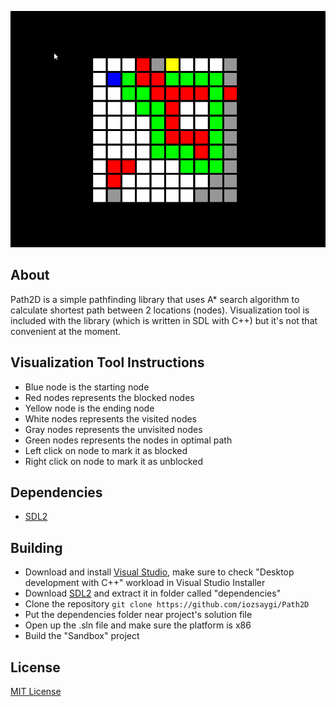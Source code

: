 <p align="center">
  <a href="#"><img src="https://github.com/iozsaygi/Path2D/blob/master/media/preview.gif"/></a>
</p>

## About
Path2D is a simple pathfinding library that uses A* search algorithm to calculate shortest path between 2 locations (nodes).
Visualization tool is included with the library (which is written in SDL with C++) but it's not that convenient at the moment.

## Visualization Tool Instructions
* Blue node is the starting node
* Red nodes represents the blocked nodes
* Yellow node is the ending node
* White nodes represents the visited nodes
* Gray nodes represents the unvisited nodes
* Green nodes represents the nodes in optimal path
* Left click on node to mark it as blocked
* Right click on node to mark it as unblocked

## Dependencies
* [SDL2](https://www.libsdl.org/)

## Building
* Download and install [Visual Studio](https://visualstudio.microsoft.com/), make sure to check "Desktop development with C++" workload in Visual Studio Installer
* Download [SDL2](https://www.libsdl.org/) and extract it in folder called "dependencies"
* Clone the repository ```git clone https://github.com/iozsaygi/Path2D```
* Put the dependencies folder near project's solution file
* Open up the .sln file and make sure the platform is x86
* Build the "Sandbox" project

## License
[MIT License](https://github.com/iozsaygi/Path2D/blob/master/LICENSE)

